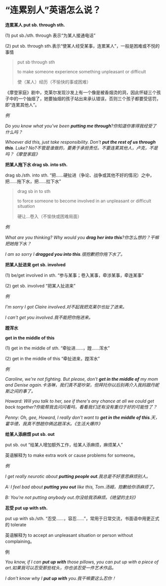 # “连累别人”英语怎么说？

**连累某人 put sb. through sth.**

(1) put sb./sth. through 表示“为某人接通电话”

(2) put sb. through sth.表示“使某人经受某事，连累某人”，一般是困难或不悦的事情

> put sb through sth
>
> to make someone experience something unpleasant or difficult
>
> 使（某人）经历（不愉快的事或困难）

《摩登家庭》剧中，克莱尔发现沙发上有一个像是被香烟烫的洞，因此怀疑三个孩子中的一个抽烟了，她要抽烟的孩子站出来承认错误，否则三个孩子都要受惩罚，即“连累其他人”。

_例_

_Do you know what you've been **putting me through**?你知道你害得我经受了什么吗？_

_Whoever did this, just take responsibility. Don't **put the rest of us through this**. Luke? No?不管是谁做的，要勇于承担责任。不要连累其他人，卢克，不是吗？《摩登家庭》_

**把某人拖下水 drag sb. into sth.**

drag sb./sth. into sth. “把……硬扯进（争论、战争或其他不好的情况）之中，把……拖下水，把……拉下水”

> drag sb in to sth
>
> to force someone to become involved in an unpleasant or difficult situation
>
> 硬让…卷入（不愉快或困难局面）

_例_

_What are you thinking? Why would you **drag her into this**?你怎么想的？干嘛把她拖下水？_

_I am so sorry I **dragged you into this**.很抱歉把你拖下水了。_

**把某人扯进来 get sb. involved**

(1) be/get involved in sth. “参与某事；卷入某事，牵涉某事，牵连某事”

(2) get sb. involved “把某人扯进来”

_例_

_I'm sorry I got Claire involved.对不起我把克莱尔也扯了进来。_

_I can't get you involved.我不能把你拖进来。_

**蹚浑水**

**get in the middle of this**

(1) get in the middle of sth. “牵扯进……，蹚……浑水”

(2) get in the middle of this “牵扯进来，蹚浑水”

_例_

_Caroline, we're not fighting. But please, don't **get in the middle of** my mom and Denise again.卡洛琳，我们真不是吵架，但拜托你以后别再介入我妈跟丹妮斯之间的事了。_

_Howard: Will you talk to her, see if there's any chance at all we could get back together?你能帮我去问问看吗，看看我们还有没有重归于好的可能性了？_

_Penny: Oh, gee, Howard, I really don't want to **get in the middle of this**.天，霍华德，我真不想趟你俩这趟浑水。《生活大爆炸》_

**给某人添麻烦 put sb. out**

put sb. out “给某人增加额外工作，给某人添麻烦，麻烦某人”

英语解释为 to make extra work or cause problems for someone。

_例_

_I get really neurotic about **putting people out**.我总是不好意思麻烦别人。_

_A: I feel bad about **putting you out** like this, Tom.汤姆，抱歉给你添麻烦了。_

_B: You're not putting anybody out.你没给我添麻烦。《绝望的主妇》_

**忍受 put up with sth.**

put up with sb./sth. “忍受……，容忍……”，常用于日常交流，书面语中用更正式的 tolerate

英语解释为 to accept an unpleasant situation or person without complaining。

例

_You know, if I can **put up with** those pillows, you can put up with a piece of art.如果我可以忍受那些枕头，你也该忍受一件艺术作品。_

_I don't know why I **put up with** you.我干嘛要这么忍你！_
